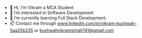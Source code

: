 - 👋 Hi, I’m Vikram a MCA Student
- 👀 I’m interested in Software Development
- 🌱 I’m currently learning Full Stack Development.
- 📫 Contact me through www.linkedin.com/in/vikram-kushwah-5aa20b235 or kushwahvikramsingh741@gmail.com

<!---
Vikram741537/Vikram741537 is a ✨ special ✨ repository because its `README.md` (this file) appears on your GitHub profile.
You can click the Preview link to take a look at your changes.
--->
